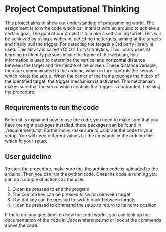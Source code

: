 # Project Computational Thinking
This project aims to show our understanding of programming world. The assignment is to write code which can interact with an arduino to achieve a certain goal.
The goal of our project is to make a self-aiming turret. This will be achieved by using a webcam, detecting the targets, aiming at the targets and finally pull the trigger.
For detecting the targets a 3rd party library is used. This library is called YOLO11 from Ultralytics. This library uses AI learning to identify persons inside the frame of the webcam, this information is used to determine the vertical and horizontal distance between the target and the middle of the screen.
These distance variable, then are communicated to the arduino, which in turn controls the servos which rotate the setup. When the center of the frame touches the hitbox of the identified target, the trigger mechanism is activated. 
This mechanism makes sure that the servo which controls the trigger is contracted, finishing the procedure.

## Requirements to run the code
Before it is explained how to use the code, you need to make sure that you have the right packages installed. these packages can be found in ./requirements.txt. Furthermore, make sure to calibrate the code to your setup. You will need different values for the constants in the arduino file, which fit your setup.

## User guideline
To start the procedure, make sure that the arduino code is uploaded to the arduino. Then you can run the python code. Ones the code is running you can do a couple of actions as the user.
1. Q can be pressed to end the program
2. The comma key can be pressed to switch between target
3. The dot key can be pressed to switch back between targets
4. H can be pressed to command the setup to return to its home position

If there are any questions on how the code works,  you can look up the documentation of the code in ./docs/reference.md or look at the commends above the code.

